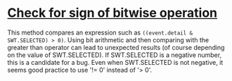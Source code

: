 # [Check for sign of bitwise operation](https://spotbugs.readthedocs.io/en/latest/bugDescriptions.html#BIT_SIGNED_CHECK)

 This method compares an expression such as
`((event.detail & SWT.SELECTED) > 0)`.
Using bit arithmetic and then comparing with the greater than operator can
lead to unexpected results (of course depending on the value of
SWT.SELECTED). If SWT.SELECTED is a negative number, this is a candidate
for a bug. Even when SWT.SELECTED is not negative, it seems good practice
to use '!= 0' instead of '> 0'.